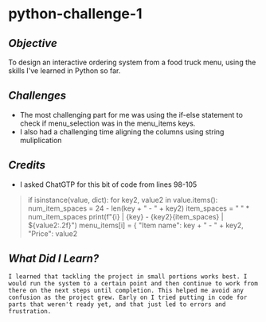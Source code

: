 # python-challenge-1
## _Objective_

To design an interactive ordering system from a food truck menu, using the skills I've learned in Python so far.

## _Challenges_
- The most challenging part for me was using the if-else statement to check if menu_selection was in the menu_items keys.
- I also had a challenging time aligning the columns using string muliplication


## _Credits_
 - I asked ChatGTP for this bit of code from lines 98-105
 > if isinstance(value, dict):
                    for key2, value2 in value.items():
                        num_item_spaces = 24 - len(key + " - " + key2)
                        item_spaces = " " * num_item_spaces
                        print(f"{i}      | {key} - {key2}{item_spaces} | ${value2:.2f}")
                        menu_items[i] = {
                            "Item name": key + " - " + key2,
                            "Price": value2

## _What Did I Learn?_
    I learned that tackling the project in small portions works best. I would run the system to a certain point and then continue to work from there on the next steps until completion. This helped me avoid any confusion as the project grew. Early on I tried putting in code for parts that weren't ready yet, and that just led to errors and frustration.